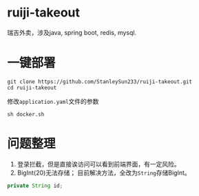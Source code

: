 # ruiji-takeout

瑞吉外卖，涉及java, spring boot, redis, mysql.

# 一键部署

```shell
git clone https://github.com/StanleySun233/ruiji-takeout.git
cd ruiji-takeout
```

修改`application.yaml`文件的参数

```shell
sh docker.sh
```

# 问题整理

1. 登录拦截，但是直接诶访问可以看到前端界面，有一定风险。
2. BigInt(20)无法存储；
   目前解决方法，全改为`String`存储BigInt。

```java
private String id;
```